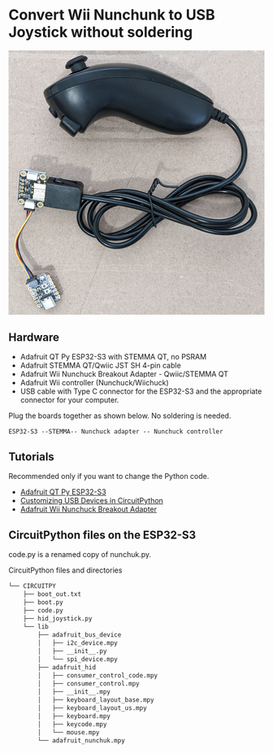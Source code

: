 # Convert Wii Nunchunk to USB Joystick without soldering

![Photo of nunchuck connected to adapter and QT Py ESP32-S3](./images/USBnunchuck.jpg)

## Hardware

* Adafruit QT Py ESP32-S3 with STEMMA QT, no PSRAM
* Adafruit STEMMA QT/Qwiic JST SH 4-pin cable
* Adafruit Wii Nunchuck Breakout Adapter - Qwiic/STEMMA QT
* Adafruit Wii controller (Nunchuck/Wiichuck)
* USB cable with Type C connector for the ESP32-S3 and the appropriate connector for your computer.

Plug the boards together as shown below. No soldering is needed.

```
ESP32-S3 --STEMMA-- Nunchuck adapter -- Nunchuck controller
```

## Tutorials

Recommended only if you want to change the Python code.

* [Adafruit QT Py ESP32-S3](https://learn.adafruit.com/adafruit-qt-py-esp32-s3)
* [Customizing USB Devices in CircuitPython](https://learn.adafruit.com/customizing-usb-devices-in-circuitpython/hid-devices)
* [Adafruit Wii Nunchuck Breakout Adapter](https://learn.adafruit.com/adafruit-wii-nunchuck-breakout-adapter)

## CircuitPython files on the ESP32-S3

code.py is a renamed copy of nunchuk.py.

CircuitPython files and directories

```
└── CIRCUITPY
    ├── boot_out.txt
    ├── boot.py
    ├── code.py
    ├── hid_joystick.py
    └── lib
        ├── adafruit_bus_device
        │   ├── i2c_device.mpy
        │   ├── __init__.py
        │   └── spi_device.mpy
        ├── adafruit_hid
        │   ├── consumer_control_code.mpy
        │   ├── consumer_control.mpy
        │   ├── __init__.mpy
        │   ├── keyboard_layout_base.mpy
        │   ├── keyboard_layout_us.mpy
        │   ├── keyboard.mpy
        │   ├── keycode.mpy
        │   └── mouse.mpy
        └── adafruit_nunchuk.mpy
```
